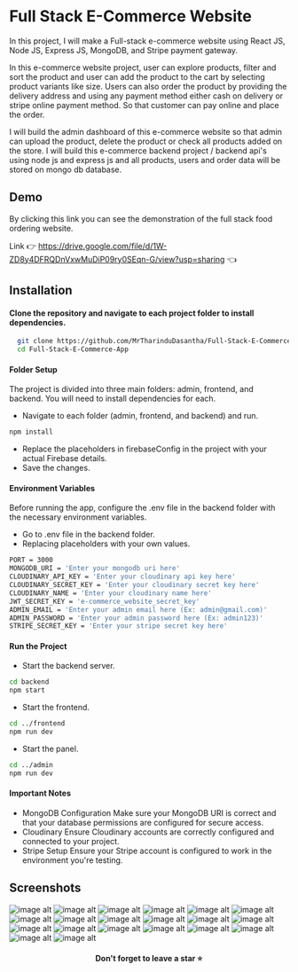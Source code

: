 # Full Stack E-Commerce Website

In this project, I will make a Full-stack e-commerce website using React JS, Node JS, Express JS, MongoDB, and Stripe payment gateway. 

In this e-commerce website project, user can explore products, filter and sort the product and user can add the product to the cart by selecting product variants like size. Users can also order the product by providing the delivery address and using any payment method either cash on delivery or stripe online payment method. So that customer can pay online and place the order.

I will build the admin dashboard of this e-commerce website so that admin can upload the product, delete the product or check all products added on the store. I will build this e-commerce backend project / backend api's using node js and express js and all products, users and order data will be stored on mongo db database.


## Demo

By clicking this link you can see the demonstration of the full stack food ordering website.

Link 👉 https://drive.google.com/file/d/1W-ZD8y4DFRQDnVxwMuDiP09ry0SEqn-G/view?usp=sharing 👈


## Installation

#### Clone the repository and navigate to each project folder to install dependencies.
```bash
  git clone https://github.com/MrTharinduDasantha/Full-Stack-E-Commerce-App.git
  cd Full-Stack-E-Commerce-App
```
#### Folder Setup
The project is divided into three main folders: admin, frontend, and backend. You will need to install dependencies for each.
- Navigate to each folder (admin, frontend, and backend) and run.
```bash
npm install
```
- Replace the placeholders in firebaseConfig in the project with your actual Firebase details.
- Save the changes.
#### Environment Variables
Before running the app, configure the .env file in the backend folder with the necessary environment variables.
- Go to .env file in the backend folder.
- Replacing placeholders with your own values.
```bash
PORT = 3000
MONGODB_URI = 'Enter your mongodb uri here'
CLOUDINARY_API_KEY = 'Enter your cloudinary api key here'
CLOUDINARY_SECRET_KEY = 'Enter your cloudinary secret key here'
CLOUDINARY_NAME = 'Enter your cloudinary name here'
JWT_SECRET_KEY = 'e-commerce_website_secret_key'
ADMIN_EMAIL = 'Enter your admin email here (Ex: admin@gmail.com)'
ADMIN_PASSWORD = 'Enter your admin password here (Ex: admin123)'
STRIPE_SECRET_KEY = 'Enter your stripe secret key here'
```
#### Run the Project
- Start the backend server.
```bash
cd backend
npm start
```
- Start the frontend.
```bash
cd ../frontend
npm run dev
```
- Start the panel.
```bash
cd ../admin
npm run dev
```
#### Important Notes
- MongoDB Configuration
Make sure your MongoDB URI is correct and that your database permissions are configured for secure access.
- Cloudinary
Ensure Cloudinary accounts are correctly configured and connected to your project.
- Stripe Setup
Ensure your Stripe account is configured to work in the environment you're testing.


## Screenshots

![image alt](https://github.com/MrTharinduDasantha/Full-Stack-E-Commerce-App/blob/afe0d2be35573fe3232b84865a3197cae46cd62f/Img%20-%201.png)
![image alt](https://github.com/MrTharinduDasantha/Full-Stack-E-Commerce-App/blob/afe0d2be35573fe3232b84865a3197cae46cd62f/Img%20-%202.png)
![image alt](https://github.com/MrTharinduDasantha/Full-Stack-E-Commerce-App/blob/afe0d2be35573fe3232b84865a3197cae46cd62f/Img%20-%203.png)
![image alt](https://github.com/MrTharinduDasantha/Full-Stack-E-Commerce-App/blob/afe0d2be35573fe3232b84865a3197cae46cd62f/Img%20-%204.png)
![image alt](https://github.com/MrTharinduDasantha/Full-Stack-E-Commerce-App/blob/afe0d2be35573fe3232b84865a3197cae46cd62f/Img%20-%205.png)
![image alt](https://github.com/MrTharinduDasantha/Full-Stack-E-Commerce-App/blob/afe0d2be35573fe3232b84865a3197cae46cd62f/Img%20-%206.png)
![image alt](https://github.com/MrTharinduDasantha/Full-Stack-E-Commerce-App/blob/afe0d2be35573fe3232b84865a3197cae46cd62f/Img%20-%207.png)
![image alt](https://github.com/MrTharinduDasantha/Full-Stack-E-Commerce-App/blob/afe0d2be35573fe3232b84865a3197cae46cd62f/Img%20-%208.png)
![image alt](https://github.com/MrTharinduDasantha/Full-Stack-E-Commerce-App/blob/afe0d2be35573fe3232b84865a3197cae46cd62f/Img%20-%209.png)
![image alt](https://github.com/MrTharinduDasantha/Full-Stack-E-Commerce-App/blob/afe0d2be35573fe3232b84865a3197cae46cd62f/Img%20-%2010.png)
![image alt](https://github.com/MrTharinduDasantha/Full-Stack-E-Commerce-App/blob/afe0d2be35573fe3232b84865a3197cae46cd62f/Img%20-%2011.png)
![image alt](https://github.com/MrTharinduDasantha/Full-Stack-E-Commerce-App/blob/afe0d2be35573fe3232b84865a3197cae46cd62f/Img%20-%2012.png)
![image alt](https://github.com/MrTharinduDasantha/Full-Stack-E-Commerce-App/blob/afe0d2be35573fe3232b84865a3197cae46cd62f/Img%20-%2013.png)
![image alt](https://github.com/MrTharinduDasantha/Full-Stack-E-Commerce-App/blob/afe0d2be35573fe3232b84865a3197cae46cd62f/Img%20-%2014.png)
![image alt](https://github.com/MrTharinduDasantha/Full-Stack-E-Commerce-App/blob/afe0d2be35573fe3232b84865a3197cae46cd62f/Img%20-%2015.png)
![image alt](https://github.com/MrTharinduDasantha/Full-Stack-E-Commerce-App/blob/afe0d2be35573fe3232b84865a3197cae46cd62f/Img%20-%2016.png)
![image alt](https://github.com/MrTharinduDasantha/Full-Stack-E-Commerce-App/blob/afe0d2be35573fe3232b84865a3197cae46cd62f/Img%20-%2017.png)
![image alt](https://github.com/MrTharinduDasantha/Full-Stack-E-Commerce-App/blob/afe0d2be35573fe3232b84865a3197cae46cd62f/Img%20-%2018.png)
![image alt](https://github.com/MrTharinduDasantha/Full-Stack-E-Commerce-App/blob/afe0d2be35573fe3232b84865a3197cae46cd62f/Img%20-%2019.png)
![image alt](https://github.com/MrTharinduDasantha/Full-Stack-E-Commerce-App/blob/afe0d2be35573fe3232b84865a3197cae46cd62f/Img%20-%2020.png)

<h4 align="center"> Don't forget to leave a star ⭐️ </h4>
